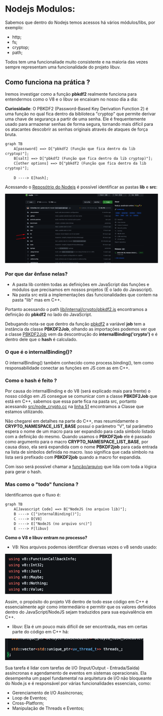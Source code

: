 # Nodejs Modulos:

Sabemos que dentro do Nodejs temos acessos há vários módulos/libs, por exemplo:

* http;
* fs;
* cryptop;
* path;

Todos tem uma funcionaliade muito consistente e na maioria das vezes sempre representam uma funcionalidade do projeto libuv.

## Como funciona na prática ?

Iremos investigar como a função **pbkdf2** realmente funciona para entendermos como o V8 e o libuv se encaixam no nosso dia a dia:

**Curiosidade**: O PBKDF2 (Password-Based Key Derivation Function 2) é uma função no qual fica dentro da biblíoteca "cryptop" que permite derivar uma chave de segurança a partir de uma senha. Ele é frequentemente usado para armazenar senhas de forma segura, tornando mais difícil para os atacantes descobrir as senhas originais através de ataques de força bruta.

```mermaid
graph TB
    A[password] ==> D["pbkdf2 (Função que fica dentro da lib cryptop)"];
    B[salt] ==> D["pbkdf2 (Função que fica dentro da lib cryptop)"];
    C[other options] ==> D["pbkdf2 (Função que fica dentro da lib cryptop)"];

    D ----> E[hash];
```

Acessando o [Reposótrio do Nodejs](https://github.com/nodejs/node) é possível identificar as pastas **lib** e **src**:

![](./Images/nodejs-repository.png)

### Por que dar ênfase nelas?

* A pasta lib contém todas as definições em JavaScript das funções e módulos que precisamos em nossos projetos (É o lado do Javascript).
* Na pasta src está a implementações das funcionalidades que contem na pasta "lib" mas em C++.

Portanto acessando o path [lib/internal/crypto/pbkdf2.js](https://github.com/nodejs/node/blob/main/lib/internal/crypto/pbkdf2.js) encontramos a definição do **pbkdf2** no lado do JavaScript.

Debugando nota-se que dentro da função [pbkdf2](https://github.com/nodejs/node/blob/main/lib/internal/crypto/pbkdf2.js#L32) a variável **job** tem a instância da classe **PBKDF2Job**, olhando as importações podemos ver que a classe [PBKDF2Job](https://github.com/nodejs/node/blob/main/lib/internal/crypto/pbkdf2.js#L10) vem da descontrução do **internalBinding('crypto')** e é dentro dele que o **hash** é calculado.

### O que é o internalBinding()?

O internalBinding() também conhecido como process.binding(), tem como responsabilidade conectar as funções em JS com as em C++.

### Como o hash é feito ?

Por causa do internalBinding e do V8 (será explicado mais para frente) o nosso código em JS consegue se comunicar com a classe **PBKDF2Job** que está em C++, sabemos que essa parte fica na pasta src, portanto acessando [src/node_crypto.cc](https://github.com/nodejs/node/blob/main/src/node_crypto.cc) na [linha 51](https://github.com/nodejs/node/blob/main/src/node_crypto.cc#L51) encontramos a Classe que estamos utilizando.

Não chegarei em detalhes na parte do C++, mas resumidamente o **CRYPTO_NAMESPACE_LIST_BASE** possuí o parâmetro "V", tal parâmetro espera o nome de um macro para ser expandido para cada símbolo listado com a definição do mesmo. Quando usamos o **PBKDF2job** ele é passado como argumento para o macro **CRYPTO_NAMESPACE_LIST_BASE**, por causa disso, ela será expandida com o nome **PBKDF2job** para cada entrada na lista de símbolos definida no macro. Isso significa que cada símbolo na lista será prefixado com **PBKDF2job** quando a macro for expandida.

Com isso será possível chamar a [função/arquivo](https://github.com/nodejs/node/blob/main/src/crypto/crypto_pbkdf2.cc) que lida com toda a lógica para gerar o hash.

### Mas como o "todo" funciona ?

Identificamos que o fluxo é:

```mermaid
graph TB
    A[Javascript Code] ==> B["NodeJS (no arquivo lib)"];
    B ----> C["internalBinding()"];
    C ----> D[V8]
    D ----> E["NodeJS (no arquivo src)"]
    E ----> F[libuv]
```

**Como o V8 e libuv entram no processo?**

* V8: Nos arquivos podemos identificar diversas vezes o v8 sendo usado: 

![](./Images/v8_usage.png)

Assim, o propósito do projeto V8 dentro de todo esse código em C++ é essencialmente agir como intermediário e permitir que os valores definidos dentro do JavaScript/NodeJS sejam traduzidos para sua equivalência em C++.

* libuv: Ela é um pouco mais difícil de ser encontrada, mas em certas parte do código em C++ há:

![](./Images/uv_usage.png)

Sua tarefa é lidar com tarefas de I/O (Input/Output - Entrada/Saída) assíncronas e agendamento de eventos em sistemas operacionais. Ela desempenha um papel fundamental na arquitetura de I/O não bloqueante do Node.js e é responsável por várias funcionalidades essenciais, como:

* Gerenciamento de I/O Assíncronas;
* Loop de Eventos;
* Cross-Platform;
* Manipulação de Threads e Eventos;
